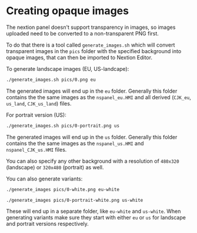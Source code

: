 # Creating opaque images

The nextion panel doesn't support transparency in images, so images uploaded need to be converted to a non-transparent PNG first.

To do that there is a tool called `generate_images.sh` which will convert transparent images in the `pics` folder with the specified background into opaque images, that can then be imported to Nextion Editor.

To generate landscape images (EU, US-landcape):

```sh
./generate_images.sh pics/0.png eu
```

The generated images will end up in the `eu` folder. Generally this folder contains the the same images as the `nspanel_eu.HMI` and all derived (`CJK_eu`, `us_land`, `CJK_us_land`) files.

For portrait version (US):

```sh
./generate_images.sh pics/0-portrait.png us
```

The generated images will end up in the `us` folder. Generally this folder contains the the same images as the `nspanel_us.HMI` and `nspanel_CJK_us.HMI` files.

You can also specify any other background with a resolution of `480x320` (landscape) or `320x480` (portrait) as well.

You can also generate variants:

```sh
./generate_images pics/0-white.png eu-white
```

```sh
./generate_images pics/0-portrait-white.png us-white
```

These will end up in a separate folder, like `eu-white` and `us-white`. When generating variants make sure they start with either `eu` or `us` for landscape and portrait versions respectively.